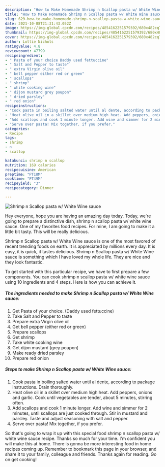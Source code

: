 ```yaml
---
description: "How to Make Homemade Shrimp n Scallop pasta w/ White Wine sauce"
title: "How to Make Homemade Shrimp n Scallop pasta w/ White Wine sauce"
slug: 629-how-to-make-homemade-shrimp-n-scallop-pasta-w-white-wine-sauce
date: 2021-10-08T21:31:43.052Z
image: https://img-global.cpcdn.com/recipes/4854162251579392/680x482cq70/shrimp-n-scallop-pasta-w-white-wine-sauce-recipe-main-photo.jpg
thumbnail: https://img-global.cpcdn.com/recipes/4854162251579392/680x482cq70/shrimp-n-scallop-pasta-w-white-wine-sauce-recipe-main-photo.jpg
cover: https://img-global.cpcdn.com/recipes/4854162251579392/680x482cq70/shrimp-n-scallop-pasta-w-white-wine-sauce-recipe-main-photo.jpg
author: Lottie Nichols
ratingvalue: 4.8
reviewcount: 47799
recipeingredient:
- " Pasta of your choice Daddy used fettuccine"
- " Salt and Pepper to taste"
- " extra Virgin olive oil"
- " bell pepper either red or green"
- " scallops"
- " shrimp"
- " white cooking wine"
- " dijon mustard grey poupon"
- " dried parsley"
- " red onion"
recipeinstructions:
- "Cook pasta in boiling salted water until al dente, according to package instructions. Drain thoroughly."
- "Heat olive oil in a skillet over medium high heat. Add peppers, onions and garlic. Cook until vegetables are tender, about 5 minutes, stirring often."
- "Add scallops and cook 1 minute longer. Add wine and simmer for 2 minutes, until scallops are just cooked through. Stir in mustard and parsley. Taste and adjust seasoning with salt and pepper."
- "Serve over pasta! Mix together, if you prefer."
categories:
- Recipe
tags:
- shrimp
- n
- scallop

katakunci: shrimp n scallop 
nutrition: 169 calories
recipecuisine: American
preptime: "PT18M"
cooktime: "PT49M"
recipeyield: "3"
recipecategory: Dinner

---
```



![Shrimp n Scallop pasta w/ White Wine sauce](https://img-global.cpcdn.com/recipes/4854162251579392/680x482cq70/shrimp-n-scallop-pasta-w-white-wine-sauce-recipe-main-photo.jpg)

Hey everyone, hope you are having an amazing day today. Today, we're going to prepare a distinctive dish, shrimp n scallop pasta w/ white wine sauce. One of my favorites food recipes. For mine, I am going to make it a little bit tasty. This will be really delicious.

Shrimp n Scallop pasta w/ White Wine sauce is one of the most favored of recent trending foods on earth. It is appreciated by millions every day. It is easy, it is quick, it tastes delicious. Shrimp n Scallop pasta w/ White Wine sauce is something which I have loved my whole life. They are nice and they look fantastic.




To get started with this particular recipe, we have to first prepare a few components. You can cook shrimp n scallop pasta w/ white wine sauce using 10 ingredients and 4 steps. Here is how you can achieve it.

<!--inarticleads1-->

##### The ingredients needed to make Shrimp n Scallop pasta w/ White Wine sauce:

1. Get  Pasta of your choice. (Daddy used fettuccine)
1. Take  Salt and Pepper to taste
1. Prepare  extra Virgin olive oil
1. Get  bell pepper (either red or green)
1. Prepare  scallops
1. Get  shrimp
1. Take  white cooking wine
1. Get  dijon mustard (grey poupon)
1. Make ready  dried parsley
1. Prepare  red onion




<!--inarticleads2-->

##### Steps to make Shrimp n Scallop pasta w/ White Wine sauce:

1. Cook pasta in boiling salted water until al dente, according to package instructions. Drain thoroughly.
1. Heat olive oil in a skillet over medium high heat. Add peppers, onions and garlic. Cook until vegetables are tender, about 5 minutes, stirring often.
1. Add scallops and cook 1 minute longer. Add wine and simmer for 2 minutes, until scallops are just cooked through. Stir in mustard and parsley. Taste and adjust seasoning with salt and pepper.
1. Serve over pasta! Mix together, if you prefer.




So that's going to wrap it up with this special food shrimp n scallop pasta w/ white wine sauce recipe. Thanks so much for your time. I'm confident you will make this at home. There is gonna be more interesting food in home recipes coming up. Remember to bookmark this page in your browser, and share it to your family, colleague and friends. Thanks again for reading. Go on get cooking!

